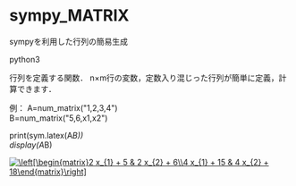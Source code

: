 # sympy_MATRIX
sympyを利用した行列の簡易生成

python3


行列を定義する関数．
n×m行の変数，定数入り混じった行列が簡単に定義，計算できます．

例：
A=num_matrix("1,2,3,4")  
B=num_matrix("5,6,x1,x2")  

print(sym.latex(A*B))  
display(A*B)

>>>
<a href="https://www.codecogs.com/eqnedit.php?latex=\left[\begin{matrix}2&space;x_{1}&space;&plus;&space;5&space;&&space;2&space;x_{2}&space;&plus;&space;6\\4&space;x_{1}&space;&plus;&space;15&space;&&space;4&space;x_{2}&space;&plus;&space;18\end{matrix}\right]" target="_blank"><img src="https://latex.codecogs.com/gif.latex?\left[\begin{matrix}2&space;x_{1}&space;&plus;&space;5&space;&&space;2&space;x_{2}&space;&plus;&space;6\\4&space;x_{1}&space;&plus;&space;15&space;&&space;4&space;x_{2}&space;&plus;&space;18\end{matrix}\right]" title="\left[\begin{matrix}2 x_{1} + 5 & 2 x_{2} + 6\\4 x_{1} + 15 & 4 x_{2} + 18\end{matrix}\right]" /></a>

